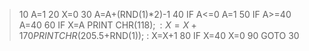 >10 A=1
>20 X=0
>30 A=A+(RND(1)*2)-1
>40 IF A<=0 A=1
>50 IF A>=40 A=40
>60 IF X=A PRINT CHR$(118); : X=X+1
>70 PRINT CHR$(205.5+RND(1)); : X=X+1
>80 IF X=40 X=0
>90 GOTO 30
